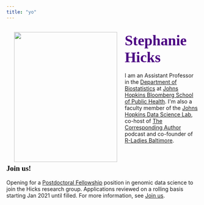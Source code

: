 ```yaml
---
title: "yo"
---
```



<div>
    <img style="float: left; margin:0px 20px" src="/./images/Hicks_small.jpg" width="270" height="340" />
    <h2 class="no_margin"><font style="font-size:4vw" color="#4B0082"><font face='Great Vibes'>Stephanie Hicks</font></font></h2> I am an Assistant Professor in the <a href="https://www.jhsph.edu/departments/biostatistics/">Department of Biostatistics</a> at <a href="https://www.jhsph.edu">Johns Hopkins Bloomberg School of Public Health</a>. I'm also a faculty member of the <a href="http://jhudatascience.org">Johns Hopkins Data Science Lab</a>, co-host of <a href="https://twitter.com/CorrespondAuth">The Corresponding Author</a> podcast and co-founder of <a href="https://rladies-baltimore.github.io">R-Ladies Baltimore</a>.</p>

</div>



&nbsp;&nbsp;&nbsp;&nbsp;

<div>
 <h3 class="no_margin"><font style="font-size:2vw" color="#000000"><font face='Great Vibes'>Join us!</font></font></h3> 
</div>

Opening for a [Postdoctoral Fellowship](https://docs.google.com/document/d/1CPyfTwDoE_M1va85WHjPsjqQyGofm5YqtP1HMOBiYuY/edit?usp=sharing) position in genomic data science to join the Hicks research group. Applications reviewed on a rolling basis starting Jan 2021 until filled. For more information, see [Join us](../join/index.html).